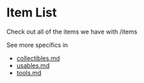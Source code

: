 # Item List

Check out all of the items we have with /items

See more specifics in

* [collectibles.md](collectibles.md "mention")
* [usables.md](usables.md "mention")
* [tools.md](tools.md "mention")
